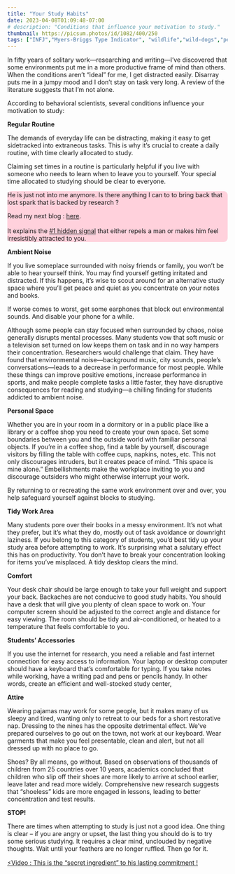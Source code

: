 ```yaml
---
title: "Your Study Habits"
date: 2023-04-08T01:09:48-07:00
# description: "Conditions that influence your motivation to study."
thumbnail: https://picsum.photos/id/1082/400/250
tags: ["INFJ","Myers-Briggs Type Indicator", "wildlife","wild-dogs","pets","animal-welfare"]
---
```



<!-- This is **bold** text, and this is *emphasized* text.
![infp_injf table](/infp_injf-table.jpg)
Visit the [Hugo](https://gohugo.io) website! -->

<!-- https://beaconstreetusa.com/wp/your-study-habits/ -->

In fifty years of solitary work—researching and writing—I’ve discovered that some environments put me in a more productive frame of mind than others. When the conditions aren’t “ideal” for me, I get distracted easily. Disarray puts me in a jumpy mood and I don’t stay on task very long. A review of the literature suggests that I’m not alone.

According to behavioral scientists, several conditions influence your motivation to study:

**Regular Routine**

The demands of everyday life can be distracting, making it easy to get sidetracked into extraneous tasks. This is why it’s crucial to create a daily routine, with time clearly allocated to study.

Claiming set times in a routine is particularly helpful if you live with someone who needs to learn when to leave you to yourself. Your special time allocated to studying should be clear to everyone.

<div style="background-color: #FFD1DC; border-radius: 9px;">
He is just not into me anymore. Is there anything I can to to bring back that lost spark that is backed by research ? 

Read my next blog : <a id="aflink" href="/wp/what-makes-him-want-only-you" class="two" target="_blank" title="Video : This is the “secret ingredient” to his lasting commitment">here</a>.</br></br>It explains the <a id="aflink" href="/wp/what-makes-him-want-only-you" class="two" target="_blank" title="Video : This is the “secret ingredient” to his lasting commitment">#1 hidden signal</a> that either repels a man or makes 
him feel irresistibly attracted to you.
</div>

**Ambient Noise**

If you live someplace surrounded with noisy friends or family, you won’t be able to hear yourself think. You may find yourself getting irritated and distracted. If this happens, it’s wise to scout around for an alternative study space where you’ll get peace and quiet as you concentrate on your notes and books.

If worse comes to worst, get some earphones that block out environmental sounds. And disable your phone for a while.

Although some people can stay focused when surrounded by chaos, noise generally disrupts mental processes. Many students vow that soft music or a television set turned on low keeps them on task and in no way hampers their concentration. Researchers would challenge that claim. They have found that environmental noise—background music, city sounds, people’s conversations—leads to a decrease in performance for most people. While these things can improve positive emotions, increase performance in sports, and make people complete tasks a little faster, they have disruptive consequences for reading and studying—a chilling finding for students addicted to ambient noise.

**Personal Space**

Whether you are in your room in a dormitory or in a public place like a library or a coffee shop you need to create your own space. Set some boundaries between you and the outside world with familiar personal objects. If you’re in a coffee shop, find a table by yourself, discourage visitors by filling the table with coffee cups, napkins, notes, etc.  This not only discourages intruders, but it creates peace of mind. “This space is mine alone.” Embellishments make the workplace inviting to you and discourage outsiders who might otherwise interrupt your work.

By returning to or recreating the same work environment over and over, you help safeguard yourself against blocks to studying.

**Tidy Work Area**

Many students pore over their books in a messy environment. It’s not what they prefer, but it’s what they do, mostly out of task avoidance or downright laziness. If you belong to this category of students, you’d best tidy up your study area before attempting to work. It’s surprising what a salutary effect this has on productivity. You don’t have to break your concentration looking for items you’ve misplaced. A tidy desktop clears the mind.

**Comfort**

Your desk chair should be large enough to take your full weight and support your back. Backaches are not conducive to good study habits. You should have a desk that will give you plenty of clean space to work on. Your computer screen should be adjusted to the correct angle and distance for easy viewing. The room should be tidy and air-conditioned, or heated to a temperature that feels comfortable to you.

**Students’ Accessories**

If you use the internet for research, you need a reliable and fast internet connection for easy access to information. Your laptop or desktop computer should have a keyboard that’s comfortable for typing. If you take notes while working, have a writing pad and pens or pencils handy. In other words, create an efficient and well-stocked study center,

**Attire**

Wearing pajamas may work for some people, but it makes many of us sleepy and tired, wanting only to retreat to our beds for a short restorative nap. Dressing to the nines has the opposite detrimental effect. We’ve prepared ourselves to go out on the town, not work at our keyboard. Wear garments that make you feel presentable, clean and alert, but not all dressed up with no place to go.

Shoes? By all means, go without. Based on observations of thousands of children from 25 countries over 10 years, academics concluded that children who slip off their shoes are more likely to arrive at school earlier, leave later and read more widely. Comprehensive new research suggests that “shoeless” kids are more engaged in lessons, leading to better concentration and test results.

**STOP!**

There are times when attempting to study is just not a good idea. One thing is clear – if you are angry or upset, the last thing you should do is to try some serious studying. It requires a clear mind, unclouded by negative thoughts. Wait until your feathers are no longer ruffled. Then go for it.

<p><a id="aflink" href="https://hop.clickbank.net/?affiliate=klayu&vendor=hissecret&lp=0" class="one" target="_blank" title="⚡Video : This is the “secret ingredient” to his lasting commitment !">⚡Video : This is the “secret ingredient” to his lasting commitment !</a></p>